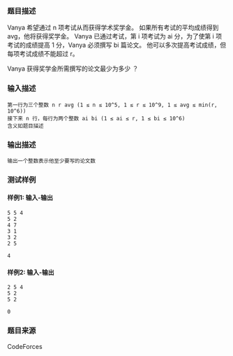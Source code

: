 ### 题目描述

Vanya 希望通过 n 项考试从而获得学术奖学金。 如果所有考试的平均成绩得到 avg，他将获得奖学金。 Vanya 已通过考试，第 i 项考试为 ai 分，为了使第 i 项考试的成绩提高 1 分，Vanya 必须撰写 bi 篇论文。 他可以多次提高考试成绩，但每项考试成绩不能超过 r。

Vanya 获得奖学金所需撰写的论文最少为多少 ？

### 输入描述

```
第一行为三个整数 n r avg (1 ≤ n ≤ 10^5, 1 ≤ r ≤ 10^9, 1 ≤ avg ≤ min(r, 10^6))
接下来 n 行，每行为两个整数 ai bi (1 ≤ ai ≤ r, 1 ≤ bi ≤ 10^6)
含义如题目描述
```

### 输出描述

```
输出一个整数表示他至少要写的论文数
```

### 测试样例

#### 样例1: 输入-输出

```
5 5 4
5 2
4 7
3 1
3 2
2 5
```

```
4
```

#### 样例2: 输入-输出

```
2 5 4
5 2
5 2
```

```
0
```

### 题目来源

CodeForces
